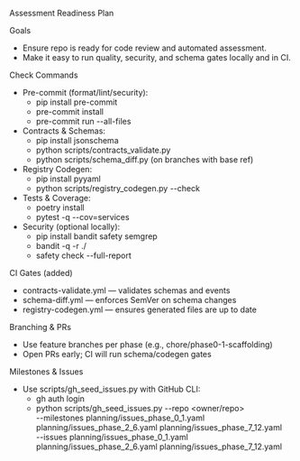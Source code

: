 Assessment Readiness Plan

Goals

- Ensure repo is ready for code review and automated assessment.
- Make it easy to run quality, security, and schema gates locally and in CI.

Check Commands

- Pre-commit (format/lint/security):
  - pip install pre-commit
  - pre-commit install
  - pre-commit run --all-files
- Contracts & Schemas:
  - pip install jsonschema
  - python scripts/contracts_validate.py
  - python scripts/schema_diff.py (on branches with base ref)
- Registry Codegen:
  - pip install pyyaml
  - python scripts/registry_codegen.py --check
- Tests & Coverage:
  - poetry install
  - pytest -q --cov=services
- Security (optional locally):
  - pip install bandit safety semgrep
  - bandit -q -r ./
  - safety check --full-report

CI Gates (added)

- contracts-validate.yml — validates schemas and events
- schema-diff.yml — enforces SemVer on schema changes
- registry-codegen.yml — ensures generated files are up to date

Branching & PRs

- Use feature branches per phase (e.g., chore/phase0-1-scaffolding)
- Open PRs early; CI will run schema/codegen gates

Milestones & Issues

- Use scripts/gh_seed_issues.py with GitHub CLI:
  - gh auth login
  - python scripts/gh_seed_issues.py --repo <owner/repo> \
    --milestones planning/issues_phase_0_1.yaml planning/issues_phase_2_6.yaml planning/issues_phase_7_12.yaml \
    --issues planning/issues_phase_0_1.yaml planning/issues_phase_2_6.yaml planning/issues_phase_7_12.yaml
